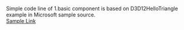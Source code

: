 Simple code line of 1.basic component is based on D3D12HelloTriangle example in Microsoft sample source.   
[Sample Link](https://github.com/microsoft/DirectX-Graphics-Samples/tree/master/Samples/Desktop/D3D12HelloWorld)
